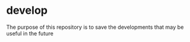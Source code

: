 # develop
The purpose of this repository is to save the developments that may be useful in the future
